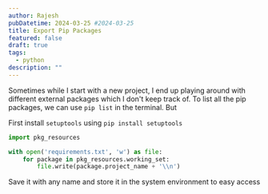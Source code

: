 ```yaml
---
author: Rajesh
pubDatetime: 2024-03-25 #2024-03-25
title: Export Pip Packages
featured: false
draft: true
tags:
  - python
description: ""
---
```


Sometimes while I start with a new project, I end up playing around with different external packages which I don't keep track of. To list all the pip packages, we can use `pip list` in the terminal. But

First install `setuptools` using `pip install setuptools`

```python
import pkg_resources

with open('requirements.txt', 'w') as file:
    for package in pkg_resources.working_set:
        file.write(package.project_name + '\\n')
```

Save it with any name and store it in the system environment to easy access
